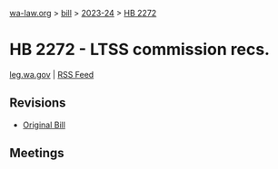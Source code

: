 [wa-law.org](/) > [bill](/bill/) > [2023-24](/bill/2023-24/) > [HB 2272](/bill/2023-24/hb/2272/)

# HB 2272 - LTSS commission recs.
[leg.wa.gov](https://app.leg.wa.gov/billsummary?BillNumber=2272&Year=2023&Initiative=false) | [RSS Feed](./rss.xml)

## Revisions
* [Original Bill](1/)

## Meetings